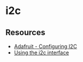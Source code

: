 # i2c

## Resources

* [Adafruit - Configuring I2C](https://learn.adafruit.com/adafruits-raspberry-pi-lesson-4-gpio-setup/configuring-i2c)
* [Using the i2c interface](http://www.raspberry-projects.com/pi/programming-in-python/i2c-programming-in-python/using-the-i2c-interface-2)